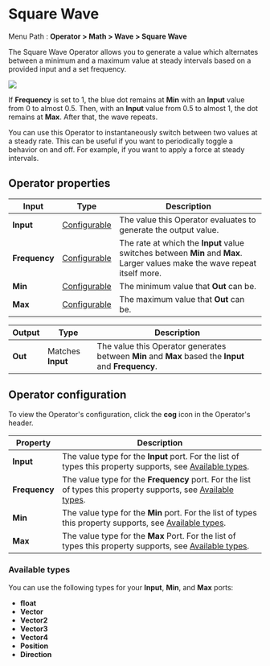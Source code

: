 # Square Wave

Menu Path : **Operator > Math > Wave > Square Wave** 

The Square Wave Operator allows you to generate a value which alternates between a minimum and a maximum value at steady intervals based on a provided input and a set frequency.

![](Images/Operator-SquareWaveAnimation.gif)

If **Frequency** is set to 1, the blue dot remains at **Min** with an **Input** value from 0 to almost 0.5. Then, with an **Input** value from 0.5 to almost 1, the dot remains at **Max**. After that, the wave repeats.

You can use this Operator to instantaneously switch between two values at a steady rate. This can be useful if you want to periodically toggle a behavior on and off. For example, if you want to apply a force at steady intervals.

## Operator properties

| **Input**     | **Type**                                | **Description**                                              |
| ------------- | --------------------------------------- | ------------------------------------------------------------ |
| **Input**     | [Configurable](#operator-configuration)     | The value this Operator evaluates to generate the output value. |
| **Frequency** | [Configurable](#operator-configuration)     | The rate at which the **Input** value switches between **Min** and **Max**. Larger values make the wave repeat itself more. |
| **Min**       | [Configurable](#operator-configuration)     | The minimum value that **Out** can be.                       |
| **Max**       | [Configurable](#operator-configuration) | The maximum value that **Out** can be.                       |

| **Output** | **Type**          | **Description**                                              |
| ---------- | ----------------- | ------------------------------------------------------------ |
| **Out**    | Matches **Input** | The value this Operator generates between **Min** and **Max** based the **Input** and **Frequency**. |

## Operator configuration

To view the Operator's configuration, click the **cog** icon in the Operator's header.

| **Property**  | **Description**                                              |
| ------------- | ------------------------------------------------------------ |
| **Input**     | The value type for the **Input** port. For the list of types this property supports, see [Available types](#AvailableTypes). |
| **Frequency** | The value type for the **Frequency** port. For the list of types this property supports, see [Available types](#AvailableTypes). |
| **Min**       | The value type for the **Min** port. For the list of types this property supports, see [Available types](#AvailableTypes). |
| **Max**       | The value type for the **Max** Port. For the list of types this property supports, see [Available types](#AvailableTypes). |

<a name="AvailableTypes"></a>

### Available types

You can use the following types for your **Input**, **Min**, and **Max** ports:

- **float**
- **Vector**
- **Vector2**
- **Vector3**
- **Vector4**
- **Position**
- **Direction**
